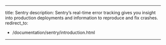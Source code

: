 
---
title: Sentry
description: Sentry’s real-time error tracking gives you insight into production deployments and information to reproduce and fix crashes.
redirect_to:
  - /documentation/sentry/introduction.html
---
